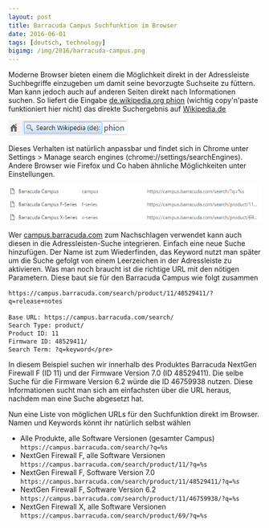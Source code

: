 ```yaml
---
layout: post
title: Barracuda Campus Suchfunktion im Browser
date: 2016-06-01
tags: [deutsch, technology]
bigimg: /img/2016/barracuda-campus.png
---
```


Moderne Browser bieten einem die Möglichkeit direkt in der Adressleiste Suchbegriffe einzugeben um damit seine bevorzugte Suchseite zu füttern. Man kann jedoch auch auf anderen Seiten direkt nach Informationen suchen. So liefert die Eingabe [de.wikipedia.org phion](https://de.wikipedia.org/wiki/Phion) (wichtig copy'n'paste funktioniert hier nicht) das direkte Suchergebnis auf [Wikipedia.de](https://de.wikipedia.org)

![Barracuda Campus Search Engine](/img/2016/barracuda-campus-search-engine.png)

Dieses Verhalten ist natürlich anpassbar und findet sich in Chrome unter Settings > Manage search engines (chrome://settings/searchEngines). Andere Browser wie Firefox und Co haben ähnliche Möglichkeiten unter Einstellungen.

![Barracuda Campus Search Engine Example](/img/2016/barracuda-campus-search-engine-example.png)

Wer [campus.barracuda.com](https://campus.barracuda.com) zum Nachschlagen verwendet kann auch diesen in die Adressleisten-Suche integrieren. Einfach eine neue Suche hinzufügen. Der Name ist zum Wiederfinden, das Keyword nutzt man später um die Suche gefolgt von einem Leerzeichen in der Adressleiste zu aktivieren. Was man noch braucht ist die richtige URL mit den nötigen Parametern. Diese baut sie für den Barracuda Campus wie folgt zusammen

```
https://campus.barracuda.com/search/product/11/48529411/?q=release+notes

Base URL: https://campus.barracuda.com/search/
Search Type: product/
Product ID: 11
Firmware ID: 48529411/
Search Term: ?q=keyword</pre>
```

In diesem Beispiel suchen wir innerhalb des Produktes Barracuda NextGen Firewall F (ID 11) und der Firmware Version 7.0 (ID 48529411). Die selbe Suche für die Firmware Version 6.2 würde die ID 46759938 nutzen. Diese Informationen sucht man sich am einfachsten über die URL heraus, nachdem man eine Suche abgesetzt hat.

Nun eine Liste von möglichen URLs für den Suchfunktion direkt im Browser. Namen und Keywords könnt ihr natürlich selbst wählen

*   Alle Produkte, alle Software Versionen (gesamter Campus) `https://campus.barracuda.com/search/?q=%s`
*   NextGen Firewall F, alle Software Versionen `https://campus.barracuda.com/search/product/11/?q=%s`
*   NextGen Firewall F, Software Version 7.0 `https://campus.barracuda.com/search/product/11/48529411/?q=%s`
*   NextGen Firewall F, Software Version 6.2 `https://campus.barracuda.com/search/product/11/46759938/?q=%s`
*   NextGen Firewall X, alle Software Versionen `https://campus.barracuda.com/search/product/69/?q=%s`